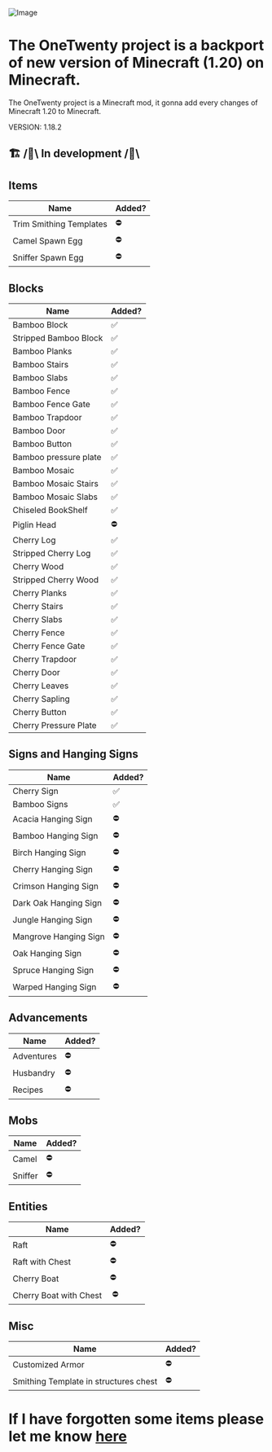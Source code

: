![Image](https://i.ytimg.com/vi/EderxoYB9AM/maxresdefault.jpg)
# The OneTwenty project is a backport of new version of Minecraft (1.20) on Minecraft.

The OneTwenty project is a Minecraft mod, it gonna add every changes of Minecraft 1.20 to Minecraft.

VERSION: 1.18.2

## 🏗️ /🚧\ In development /🚧\

## Items

| Name                    | Added? |
|-------------------------|--------|
| Trim Smithing Templates | ⛔      |
| Camel Spawn Egg         | ⛔      |
| Sniffer Spawn Egg       | ⛔      |

## Blocks

| Name                  | Added? |
|-----------------------|--------|
| Bamboo Block          | ✅      |
| Stripped Bamboo Block | ✅      |
| Bamboo Planks         | ✅      |
| Bamboo Stairs         | ✅      |
| Bamboo Slabs          | ✅      |
| Bamboo Fence          | ✅      |
| Bamboo Fence Gate     | ✅      |
| Bamboo Trapdoor       | ✅      |
| Bamboo Door           | ✅      |
| Bamboo Button         | ✅      |
| Bamboo pressure plate | ✅      |
| Bamboo Mosaic         | ✅      |
| Bamboo Mosaic Stairs  | ✅      |
| Bamboo Mosaic Slabs   | ✅      |
| Chiseled BookShelf    | ✅      |
| Piglin Head           | ⛔      |
| Cherry Log            | ✅      |
| Stripped Cherry Log   | ✅      |
| Cherry Wood           | ✅      |
| Stripped Cherry Wood  | ✅      |
| Cherry Planks         | ✅      |
| Cherry Stairs         | ✅      |
| Cherry Slabs          | ✅      |
| Cherry Fence          | ✅      |
| Cherry Fence Gate     | ✅      |
| Cherry Trapdoor       | ✅      |
| Cherry Door           | ✅      |
| Cherry Leaves         | ✅      |
| Cherry Sapling        | ✅      |
| Cherry Button         | ✅      |
| Cherry Pressure Plate | ✅      |

## Signs and Hanging Signs

| Name                                    | Added? |
|-----------------------------------------|--------|
| Cherry Sign                             | ✅      |
| Bamboo Signs                            | ✅      |
| Acacia Hanging Sign                     | ⛔      |
| Bamboo Hanging Sign                     | ⛔      |
| Birch Hanging Sign                      | ⛔      |
| Cherry Hanging Sign                     | ⛔      |
| Crimson Hanging Sign                    | ⛔      |
| Dark Oak Hanging Sign                   | ⛔      |
| Jungle Hanging Sign                     | ⛔      |
| Mangrove Hanging Sign                   | ⛔      |
| Oak Hanging Sign                        | ⛔      |
| Spruce Hanging Sign                     | ⛔      |
| Warped Hanging Sign                     | ⛔      |



## Advancements

| Name       | Added? |
|------------|--------|
| Adventures | ⛔      |
| Husbandry  | ⛔      |
| Recipes    | ⛔      |

## Mobs

| Name    | Added? |
|---------|--------|
| Camel   | ⛔      |
| Sniffer | ⛔      |

## Entities

| Name                   | Added? |
|------------------------|--------|
| Raft                   | ⛔      |
| Raft with Chest        | ⛔      |
| Cherry Boat            | ⛔      |
| Cherry Boat with Chest | ️ ⛔    |

## Misc

| Name                                  | Added? |
|---------------------------------------|--------|
| Customized Armor                      | ⛔      |
| Smithing Template in structures chest | ⛔      |

# If I have forgotten some items please let me know [here](https://github.com/FrostBreker/OneTwentyBackport-1.19.3/discussions/2)